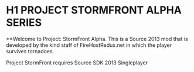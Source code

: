 # H1 PROJECT STORMFRONT ALPHA SERIES

**Welcome to Project: StormFront Alpha. This is a Source 2013 mod that is developed by the kind staff of FireHostRedux.net in which the player survives tornadoes.

Project StormFront requires Source SDK 2013 Singleplayer
